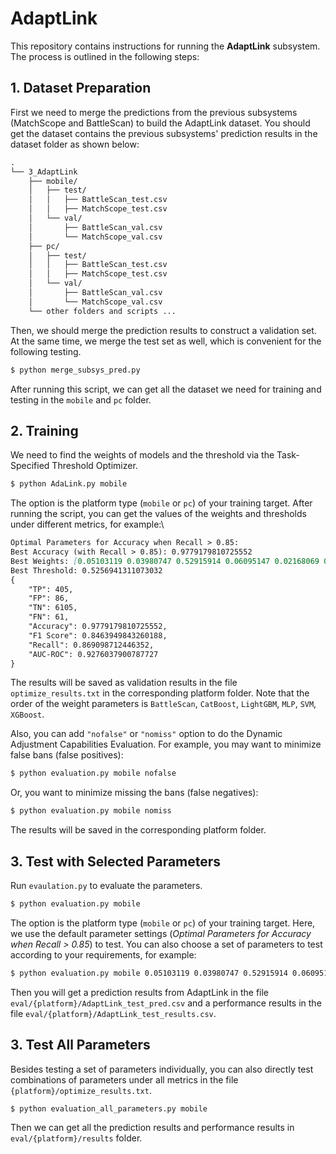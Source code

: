 # AdaptLink

This repository contains instructions for running the **AdaptLink** subsystem. The process is outlined in the following steps:

## 1. Dataset Preparation

First we need to merge the predictions from the previous subsystems (MatchScope and BattleScan) to build the AdaptLink dataset. You should get the dataset contains the previous subsystems' prediction results in the dataset folder as shown below:

```markdown
.
└── 3_AdaptLink
    ├── mobile/
    │   ├── test/
    │   │   ├── BattleScan_test.csv
    │   │   ├── MatchScope_test.csv
    │   └── val/
    │       ├── BattleScan_val.csv
    │       └── MatchScope_val.csv
    ├── pc/
    │   ├── test/
    │   │   ├── BattleScan_test.csv
    │   │   ├── MatchScope_test.csv
    │   └── val/
    │       ├── BattleScan_val.csv
    │       └── MatchScope_val.csv
    └── other folders and scripts ...
```

Then, we should merge the prediction results to construct a validation set. At the same time, we merge the test set as well, which is convenient for the following testing.

```sh
$ python merge_subsys_pred.py 
```

After running this script, we can get all the dataset we need for training and testing in the `mobile` and `pc` folder.

## 2. Training

We need to find the weights of models and the threshold via the Task-Specified Threshold Optimizer.

```sh
$ python AdaLink.py mobile
```

The option is the platform type (`mobile` or `pc`) of your training target.
After running the script, you can get the values of the weights and thresholds under different metrics, for example:\

```markdown
Optimal Parameters for Accuracy when Recall > 0.85:
Best Accuracy (with Recall > 0.85): 0.9779179810725552
Best Weights: [0.05103119 0.03980747 0.52915914 0.06095147 0.02168069 0.29737004]
Best Threshold: 0.5256941311073032
{
    "TP": 405,
    "FP": 86,
    "TN": 6105,
    "FN": 61,
    "Accuracy": 0.9779179810725552,
    "F1 Score": 0.8463949843260188,
    "Recall": 0.869098712446352,
    "AUC-ROC": 0.9276037900787727
}
```

The results will be saved as validation results in the file `optimize_results.txt` in the corresponding platform folder. Note that the order of the weight parameters is `BattleScan`, `CatBoost`, `LightGBM`, `MLP`, `SVM`, `XGBoost`.

Also, you can add `"nofalse"` or `"nomiss"` option to do the Dynamic Adjustment Capabilities Evaluation. For example, you may want to minimize false bans (false positives):

```sh
$ python evaluation.py mobile nofalse
```

Or, you want to minimize missing the bans (false negatives):
```sh
$ python evaluation.py mobile nomiss
```

The results will be saved in the corresponding platform folder.

## 3. Test with Selected Parameters

Run `evaulation.py` to evaluate the parameters.

```sh
$ python evaluation.py mobile
```

The option is the platform type (`mobile` or `pc`) of your training target.
Here, we use the default parameter settings (*Optimal Parameters for Accuracy when Recall > 0.85*) to test. You can also choose a set of parameters to test according to your requirements, for example:

```sh
$ python evaluation.py mobile 0.05103119 0.03980747 0.52915914 0.06095147 0.02168069 0.29737004 0.5256941311073032
```

Then you will get a prediction results from AdaptLink in the file `eval/{platform}/AdaptLink_test_pred.csv` and a performance results in the file `eval/{platform}/AdaptLink_test_results.csv`.

## 3. Test All Parameters

Besides testing a set of parameters individually, you can also directly test combinations of parameters under all metrics in the file `{platform}/optimize_results.txt`.

```sh
$ python evaluation_all_parameters.py mobile
```

Then we can get all the prediction results and performance results in `eval/{platform}/results` folder.